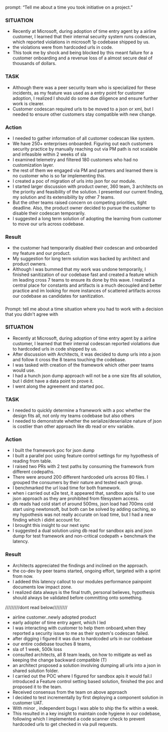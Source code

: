 prompt: “Tell me about a time you took initiative on a project.”

### **SITUATION**

- Recently at Microsoft,  during adoption of time entry agent by a airline customer, I learned that their internal security system runs codescan, which reported violations in microsoft 1p codebase shipped by us. 
- the violations were from hardcoded urls in code.
- This took me by shock and being blocked by this meant failure for a customer onboarding and a revenue loss of a almost secure deal of thousands of dollars.

### **TASK**
- Although there was a peer security team who is specialized for these incidents, as my feature was used as a entry point for customer adoption, I realized I should do some due diligence and ensure further work is clearer.
- Customer codescan required urls to be moved to a json or xml, but I needed to ensure other customers stay compatible with new change.

### **Action**
- I needed to gather information of all customer codescan like system.
- We have 250+ enterprises onboarded. Figuring out each customers security practice by manually reaching out via PM path is not scalable and infeasible within 2 weeks of sla
- I examined telemetry and filtered 180 customers who had no customization layer.
- the rest of them we engaged via PM and partners and learned there is no customer who is so far implementing this.
- I created a poc of migration of urls into json for our module.
- I started larger discussion with product owner, 360 team, 3 architects on the priority and feasibility of the solution. I presented our current finding, my solution and its extensibility by other 7 teams.
- But the other teams raised concern on competing priorities, tight deadline.  Also, the product owner decided to pursue the customer to disable their codescan temporarily.
- I suggested a long term solution of adopting the learning from customer to move our urls across codebase.

### **Result**
- the customer had temporarily disabled their codescan and onboarded my feature and our product.
- My suggestion for long term solution was backed by architect and product owners.
- Although I was bummed that my work was undone temporarily, I finished sanitization of our codebase fast and created a feature which im leading cross  7 teams to ensure its done by this wave.
I realized a central place for constants and artifacts is a much decoupled and better practice and im looking for more instances of scattered artifacts across our codebase as candidates for sanitization.

#####
Prompt: tell me about a time situation where you had to work with a decision that you didn't agree with


### **SITUATION**

- Recently at Microsoft,  during adoption of time entry agent by a airline customer, I learned that their internal codescan reported violations due to hardcoded urls in code shipped by us.
- After discussion with Architects, it was decided to dump urls into a json and follow it cross the 8 teams touching the codebase. 
- I was tasked with creation of the framework which other peer teams would use.
- I had a hunch json dump approach will not be a one size fits all solution, but I didnt have a data point to prove it.
- I went along the agreement and started poc.

### **TASK**
- I needed to quickly determine a framework with a poc whether the design fits all, not only my teams codebase but also others
- I needed to demonstrate whether the serialize/deserialize nature of json is costlier than other approach like db read or env variable.

### **Action**
- I built the framework poc for json dump
- I built a parallel poc using feature control settings for my hypothesis of reading from table.
- I raised two PRs with 2 test paths by consuming the framework from different codepaths.
- There were around 200 different hardcoded urls across 80 files. I grouped the consumers by their nature and tested each group.
- I benchmarked the url load time for both framework.
- when i carried out e2e test, it appeared that, sandbox apis fail to use json approach as they are prohibited from filesystem access.
-  db reads had cold start of around 500ms, json load had 700ms cold start using newtonsoft, but both can be solved by adding caching, so my hypothesis was not really accurate on load time, but I had a new finding which i didnt account for.
- I brought this insight to our next sync
- I suggested a dual solution using db read for sandbox apis and json dump for test framework and non-critical codepath + benchmark the latency.

### **Result**
- Architects appreciated the findings and inclined on the approach.
- the co-dev by peer teams started, ongoing effort, targeted with a sprint from now.
- I addeed this latency callout to our modules performance painpoint documents low impact zone.
- I realized data always is the final truth, personal believes, hypothesis should always be validated before committing onto something.

















/////////dont read below/////////


- airline customer..newly adopted product
- early adopter of time entry agent, which I led
- I was interacting with customer to help them onboard,when  they reported a security issue to me as their system's codescan failed.
- after digging i figured it was due to hardcoded urls in our codebase
- our entire codebase touches 8 teams, 
- sla of 1 week, 500k loss
- consulted architects, all 8 team leads, on how to mitigate as well as keeping the change backward compatible (T)
- an architect proposed a solution involving dumping all urls into a json in shared solution folder.
- I carried out the POC where I figured for sandbox apis it would fail.I introduced a Feature control setting based solution, finished the poc and proposed it to the team.
- Received consensus from the team on above approach
- I decided to test incrementally by first deploying a component solution in customer UAT.
- With minor , independent bugs I was able to ship the fix within a week. 
- This resulted in a key insight to maintain code hygiene in our codebase, following which I implemented a code scanner check to prevent hardcoded urls to get checked in via pull requests.

